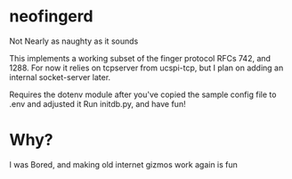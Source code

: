 # neofingerd
Not Nearly as naughty as it sounds

This implements a working subset of the finger protocol RFCs 742, and 1288.
For now it relies on tcpserver from ucspi-tcp, but I plan on adding an 
internal socket-server later.

Requires the dotenv module after you've copied the sample config file
to .env and adjusted it Run initdb.py, and have fun!

# Why?

I was Bored, and making old internet gizmos work again is fun

